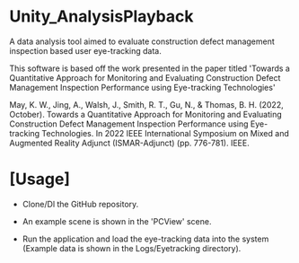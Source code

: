 # Unity_AnalysisPlayback
A data analysis tool aimed to evaluate construction defect management inspection based user eye-tracking data.

This software is based off the work presented in the paper titled 'Towards a Quantitative Approach for Monitoring and Evaluating Construction Defect Management Inspection Performance using Eye-tracking Technologies'

May, K. W., Jing, A., Walsh, J., Smith, R. T., Gu, N., & Thomas, B. H. (2022, October). Towards a Quantitative Approach for Monitoring and Evaluating Construction Defect Management Inspection Performance using Eye-tracking Technologies. In 2022 IEEE International Symposium on Mixed and Augmented Reality Adjunct (ISMAR-Adjunct) (pp. 776-781). IEEE.


# [Usage]
- Clone/Dl the GitHub repository.

- An example scene is shown in the 'PCView' scene.

- Run the application and load the eye-tracking data into the system (Example data is shown in the Logs/Eyetracking directory).


